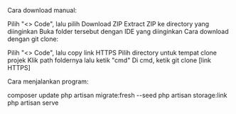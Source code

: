 Cara download manual:

   Pilih "<> Code", lalu pilih Download ZIP
   Extract ZIP ke directory yang diinginkan
   Buka folder tersebut dengan IDE yang diinginkan
Cara download dengan git clone:

   Pilih "<> Code", lalu copy link HTTPS 
   Pilih directory untuk tempat clone projek
   Klik path foldernya lalu ketik "cmd"
   Di cmd, ketik git clone [link HTTPS]
   
   
Cara menjalankan program:

   composer update
   php artisan migrate:fresh --seed
   php artisan storage:link
   php artisan serve
